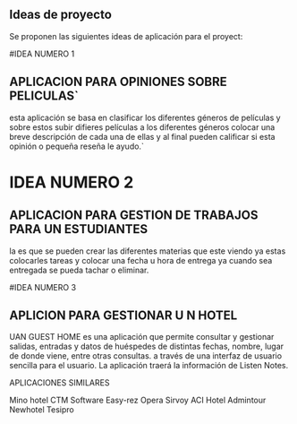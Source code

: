 ## Ideas de proyecto
Se proponen las siguientes ideas de aplicación para el proyect:

#IDEA NUMERO 1
## APLICACION PARA OPINIONES SOBRE PELICULAS`

esta aplicación se basa en clasificar los diferentes géneros de películas y sobre estos subir difieres películas a los diferentes géneros colocar una breve descripción de cada una de ellas y al final pueden calificar si esta opinión o pequeña reseña le ayudo.`



# IDEA NUMERO 2
## APLICACION PARA GESTION DE TRABAJOS PARA UN ESTUDIANTES

la es que se pueden crear las diferentes materias que este viendo ya estas colocarles tareas y colocar una fecha u hora de entrega ya cuando sea entregada se pueda tachar o eliminar.

#IDEA NUMERO 3
## APLICION PARA GESTIONAR U N HOTEL
UAN GUEST HOME es una aplicación que permite consultar y gestionar salidas, entradas y datos de huéspedes de distintas fechas, nombre, lugar de donde viene, entre otras consultas. a través de una interfaz de usuario sencilla para el usuario. La aplicación traerá la información de Listen Notes.

APLICACIONES SIMILARES

Mino hotel
CTM Software
Easy-rez
Opera
Sirvoy
ACI Hotel
Admintour
Newhotel
Tesipro



